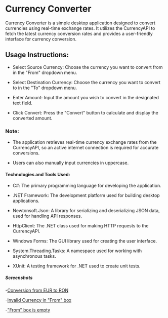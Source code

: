 # Currency Converter

Currency Converter is a simple desktop application designed to convert currencies using real-time exchange rates. It utilizes the CurrencyAPI to fetch the latest currency conversion rates and provides a user-friendly interface for currency conversion.

## Usage Instructions:

 - Select Source Currency: Choose the currency you want to convert from in the "From" dropdown menu.

 - Select Destination Currency: Choose the currency you want to convert to in the "To" dropdown menu.

 - Enter Amount: Input the amount you wish to convert in the designated text field.

 - Click Convert: Press the "Convert" button to calculate and display the converted amount.

### Note:

- The application retrieves real-time currency exchange rates from the CurrencyAPI, so an active internet connection is required for accurate conversions.

- Users can also manually input currencies in uppercase.

#### Technologies and Tools Used:

 - C#: The primary programming language for developing the application.

 - .NET Framework: The development platform used for building desktop applications.

 - Newtonsoft.Json: A library for serializing and deserializing JSON data, used for handling API responses.

 - HttpClient: The .NET class used for making HTTP requests to the CurrencyAPI.

 - Windows Forms: The GUI library used for creating the user interface.

 - System.Threading.Tasks: A namespace used for working with asynchronous tasks.

 - XUnit: A testing framework for .NET used to create unit tests.

##### Screenshots

 -[Conversion from EUR to RON](Screenshots/fromEurToRon.jpg)

 -[Invalid Currency in "From" box](Screenshots/invalidFromBox.jpg)

 -["From" box is empty](Screenshots/emptyFromBox.jpg)
